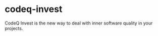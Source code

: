 codeq-invest
============

CodeQ Invest is the new way to deal with inner software quality in your projects.
